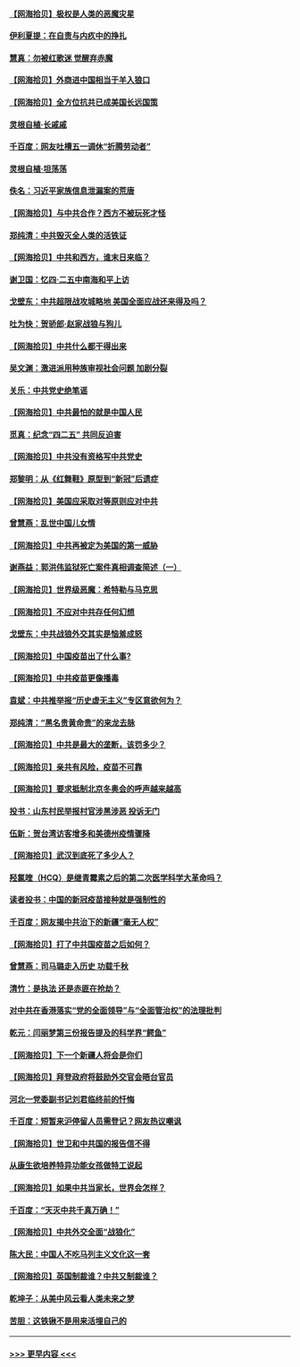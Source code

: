 #### [【网海拾贝】极权是人类的恶魔灾星](../pages/nsc993/n12910697.md?t=04290902) 
#### [伊利夏提：在自责与内疚中的挣扎](../pages/nsc993/n12910493.md?t=04290902) 
#### [慧真：勿被红歌迷 觉醒弃赤魔](../pages/nsc993/n12910485.md?t=04290902) 
#### [【网海拾贝】外商进中国相当于羊入狼口](../pages/nsc993/n12908274.md?t=04290902) 
#### [【网海拾贝】全方位抗共已成美国长远国策](../pages/nsc993/n12906878.md?t=04290902) 
#### [灵根自植‧长戚戚](../pages/nsc993/n12905585.md?t=04290902) 
#### [千百度：网友吐槽五一调休“折腾劳动者”](../pages/nsc993/n12905934.md?t=04290902) 
#### [灵根自植‧坦荡荡](../pages/nsc993/n12905562.md?t=04290902) 
#### [佚名：习近平家族信息泄漏案的荒唐](../pages/nsc993/n12904705.md?t=04290902) 
#### [【网海拾贝】与中共合作？西方不被玩死才怪](../pages/nsc993/n12903873.md?t=04290902) 
#### [郑纯清：中共毁灭全人类的活铁证](../pages/nsc993/n12903785.md?t=04290902) 
#### [【网海拾贝】中共和西方，谁末日来临？](../pages/nsc993/n12903482.md?t=04290902) 
#### [谢卫国：忆四‧二五中南海和平上访](../pages/nsc993/n12902192.md?t=04290902) 
#### [戈壁东：中共超限战攻城略地 美国全面应战还来得及吗？](../pages/nsc993/n12902297.md?t=04290902) 
#### [吐为快：贺骄郎‧赵家战狼与狗儿](../pages/nsc993/n12902280.md?t=04290902) 
#### [【网海拾贝】中共什么都干得出来](../pages/nsc993/n12897500.md?t=04290902) 
#### [吴文渊：激进派用种族审视社会问题 加剧分裂](../pages/nsc993/n12893881.md?t=04290902) 
#### [关乐：中共党史绝笔谣](../pages/nsc993/n12897270.md?t=04290902) 
#### [【网海拾贝】中共最怕的就是中国人民](../pages/nsc993/n12894705.md?t=04290902) 
#### [觅真：纪念“四二五” 共同反迫害](../pages/nsc993/n12894553.md?t=04290902) 
#### [【网海拾贝】中共没有资格写中共党史](../pages/nsc993/n12892231.md?t=04290902) 
#### [郑黎明：从《红舞鞋》原型到“新冠”后遗症](../pages/nsc993/n12890469.md?t=04290902) 
#### [【网海拾贝】美国应采取对等原则应对中共](../pages/nsc993/n12889176.md?t=04290902) 
#### [曾慧燕：乱世中国儿女情](../pages/nsc993/n12887931.md?t=04290902) 
#### [【网海拾贝】中共再被定为美国的第一威胁](../pages/nsc993/n12887580.md?t=04290902) 
#### [谢燕益：郭洪伟监狱死亡案件真相调查简述（一）](../pages/nsc993/n12885648.md?t=04290902) 
#### [【网海拾贝】世界级恶魔：希特勒与马克思](../pages/nsc993/n12884062.md?t=04290902) 
#### [【网海拾贝】不应对中共存任何幻想](../pages/nsc993/n12881460.md?t=04290902) 
#### [戈壁东：中共战狼外交其实是恼羞成怒](../pages/nsc993/n12880392.md?t=04290902) 
#### [【网海拾贝】中国疫苗出了什么事?](../pages/nsc993/n12879124.md?t=04290902) 
#### [【网海拾贝】中共疫苗更像播毒](../pages/nsc993/n12876631.md?t=04290902) 
#### [袁斌：中共推举报“历史虚无主义”专区意欲何为？](../pages/nsc993/n12876530.md?t=04290902) 
#### [郑纯清：“黑名贵黄命贵”的来龙去脉](../pages/nsc993/n12875589.md?t=04290902) 
#### [【网海拾贝】中共是最大的垄断，该罚多少？](../pages/nsc993/n12874006.md?t=04290902) 
#### [【网海拾贝】亲共有风险，疫苗不可靠](../pages/nsc993/n12872224.md?t=04290902) 
#### [【网海拾贝】要求抵制北京冬奥会的呼声越来越高](../pages/nsc993/n12868962.md?t=04290902) 
#### [投书：山东村民举报村官涉黑涉恶 投诉无门](../pages/nsc993/n12869726.md?t=04290902) 
#### [伍新：贺台湾访客增多和美德州疫情骤降](../pages/nsc993/n12865651.md?t=04290902) 
#### [【网海拾贝】武汉到底死了多少人？](../pages/nsc993/n12863707.md?t=04290902) 
#### [羟氯喹（HCQ）是继青霉素之后的第二次医学科学大革命吗？](../pages/nsc993/n12638564.md?t=04290902) 
#### [读者投书：中国的新冠疫苗接种就是强制性的](../pages/nsc993/n12859932.md?t=04290902) 
#### [千百度：网友揭中共治下的新疆“毫无人权”](../pages/nsc993/n12858385.md?t=04290902) 
#### [【网海拾贝】打了中共国疫苗之后如何？](../pages/nsc993/n12857866.md?t=04290902) 
#### [曾慧燕：司马璐走入历史 功载千秋](../pages/nsc993/n12856996.md?t=04290902) 
#### [清竹：是执法 还是赤匪在抢劫？](../pages/nsc993/n12856952.md?t=04290902) 
#### [对中共在香港落实“党的全面领导”与“全面管治权”的法理批判](../pages/nsc993/n12856929.md?t=04290902) 
#### [乾元：闫丽梦第三份报告提及的科学界“鳄鱼”](../pages/nsc993/n12855985.md?t=04290902) 
#### [【网海拾贝】下一个新疆人将会是你们](../pages/nsc993/n12855864.md?t=04290902) 
#### [【网海拾贝】拜登政府将鼓励外交官会晤台官员](../pages/nsc993/n12853615.md?t=04290902) 
#### [河北一党委副书记刘君临终前的忏悔](../pages/nsc993/n12849420.md?t=04290902) 
#### [千百度：短暂来沪停留人员需登记？网友热议嘲讽](../pages/nsc993/n12853497.md?t=04290902) 
#### [【网海拾贝】世卫和中共国的报告信不得](../pages/nsc993/n12850902.md?t=04290902) 
#### [从康生欲培养特异功能女孩做特工说起](../pages/nsc993/n12849289.md?t=04290902) 
#### [【网海拾贝】如果中共当家长，世界会怎样？](../pages/nsc993/n12848436.md?t=04290902) 
#### [千百度：“天灭中共千真万确！”](../pages/nsc993/n12845659.md?t=04290902) 
#### [【网海拾贝】中共外交全面“战狼化”](../pages/nsc993/n12845607.md?t=04290902) 
#### [陈大民：中国人不吃马列主义文化这一套](../pages/nsc993/n12842496.md?t=04290902) 
#### [【网海拾贝】英国制裁谁？中共又制裁谁？](../pages/nsc993/n12840909.md?t=04290902) 
#### [乾坤子：从美中风云看人类未来之梦](../pages/nsc993/n12840590.md?t=04290902) 
#### [苦胆：这铁锹不是用来活埋自己的](../pages/nsc993/n12839512.md?t=04290902) 

----
#### [ >>> 更早内容 <<< ](../indexes/nsc993-earlier.md)
